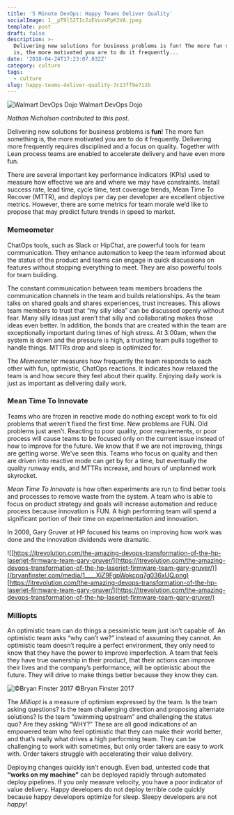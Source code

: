 ```yaml
---
title: '5 Minute DevOps: Happy Teams Deliver Quality'
socialImage: 1__pT9l52TIc2zEVuvxPpK3VA.jpeg
template: post
draft: false
description: >-
  Delivering new solutions for business problems is fun! The more fun something
  is, the more motivated you are to do it frequently...
date: '2018-04-24T17:23:07.032Z'
category: culture
tags:
  - culture
slug: happy-teams-deliver-quality-7c13ff9e712b
---
```


![Walmart DevOps Dojo](/bryanfinster.com/media/1__Pyt1yP2jv8WyM9u__HwzIqA.png)
Walmart DevOps Dojo

_Nathan Nicholson contributed to this post._

Delivering new solutions for business problems is **fun**! The more fun something is, the more motivated you are to do it frequently. Delivering more frequently requires disciplined and a focus on quality. Together with Lean process teams are enabled to accelerate delivery and have even more fun.

There are several important key performance indicators (KPIs) used to measure how effective we are and where we may have constraints. Install success rate, lead time, cycle time, test coverage trends, Mean Time To Recover (MTTR), and deploys per day per developer are excellent objective metrics. However, there are some metrics for team morale we’d like to propose that may predict future trends in speed to market.

### Memeometer

ChatOps tools, such as Slack or HipChat, are powerful tools for team communication. They enhance automation to keep the team informed about the status of the product and teams can engage in quick discussions on features without stopping everything to meet. They are also powerful tools for team building.

The constant communication between team members broadens the communication channels in the team and builds relationships. As the team talks on shared goals and shares experiences, trust increases. This allows team members to trust that “my silly idea” can be discussed openly without fear. Many silly ideas just aren’t that silly and collaborating makes those ideas even better. In addition, the bonds that are created within the team are exceptionally important during times of high stress. At 3:00am, when the system is down and the pressure is high, a trusting team pulls together to handle things. MTTRs drop and sleep is optimized for.

The _Memeometer_ measures how frequently the team responds to each other with fun, optimistic, ChatOps reactions. It indicates how relaxed the team is and how secure they feel about their quality. Enjoying daily work is just as important as delivering daily work.

### Mean Time To Innovate

Teams who are frozen in reactive mode do nothing except work to fix old problems that weren’t fixed the first time. New problems are FUN. Old problems just aren’t. Reacting to poor quality, poor requirements, or poor process will cause teams to be focused only on the current issue instead of how to improve for the future. We know that if we are not improving, things are getting worse. We’ve seen this. Teams who focus on quality and then are driven into reactive mode can get by for a time, but eventually the quality runway ends, and MTTRs increase, and hours of unplanned work skyrocket.

_Mean Time To Innovate_ is how often experiments are run to find better tools and processes to remove waste from the system. A team who is able to focus on product strategy and goals will increase automation and reduce process because innovation is FUN. A high performing team will spend a significant portion of their time on experimentation and innovation.

In 2008, Gary Gruver at HP focused his teams on improving how work was done and the innovation dividends were dramatic.

![[https://itrevolution.com/the-amazing-devops-transformation-of-the-hp-laserjet-firmware-team-gary-gruver/](https://itrevolution.com/the-amazing-devops-transformation-of-the-hp-laserjet-firmware-team-gary-gruver/)](/bryanfinster.com/media/1____XiZ9FgpWokcpq7g036xUQ.png)
[https://itrevolution.com/the-amazing-devops-transformation-of-the-hp-laserjet-firmware-team-gary-gruver/](https://itrevolution.com/the-amazing-devops-transformation-of-the-hp-laserjet-firmware-team-gary-gruver/)

### Milliopts

An optimistic team can do things a pessimistic team just isn’t capable of. An optimistic team asks “why can’t we?” instead of assuming they cannot. An optimistic team doesn’t require a perfect environment, they only need to know that they have the power to improve imperfection. A team that feels they have true ownership in their product, that their actions can improve their lives and the company’s performance, will be optimistic about the future. They will drive to make things better because they know they can.

![©Bryan Finster 2017](/bryanfinster.com/media/1__pT9l52TIc2zEVuvxPpK3VA.jpeg)
©Bryan Finster 2017

The _Milliopt_ is a measure of optimism expressed by the team. Is the team asking questions? Is the team challenging direction and proposing alternate solutions? Is the team “swimming upstream” and challenging the status quo? Are they asking “WHY?” These are all good indications of an empowered team who feel optimistic that they can make their world better, and that’s really what drives a high performing team. They can be challenging to work with sometimes, but only order takers are easy to work with. Order takers struggle with accelerating their value delivery.

Deploying changes quickly isn’t enough. Even bad, untested code that **“works on my machine”** can be deployed rapidly through automated deploy pipelines. If you only measure velocity, you have a poor indicator of value delivery. Happy developers do not deploy terrible code quickly because happy developers optimize for sleep. Sleepy developers are not _happy_!
